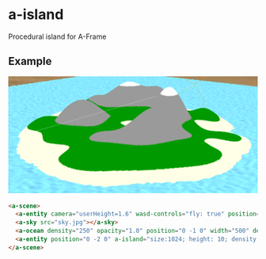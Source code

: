 # a-island
Procedural island for A-Frame

## Example

![](example.png)

```html
<a-scene>
  <a-entity camera="userHeight=1.6" wasd-controls="fly: true" position="0 20 100"></a-entity>
  <a-sky src="sky.jpg"></a-sky>
  <a-ocean density="250" opacity="1.0" position="0 -1 0" width="500" depth="500"></a-ocean>
  <a-entity position="0 -2 0" a-island="size:1024; height: 10; density: 10"></a-entity>
</a-scene>
```
